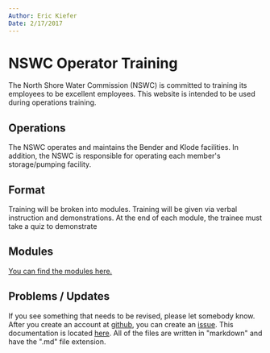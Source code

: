```yaml
---
Author: Eric Kiefer
Date: 2/17/2017
---
```


# NSWC Operator Training

The North Shore Water Commission (NSWC) is committed to training its employees to be excellent employees. This website is intended to be used during operations training.

## Operations

The NSWC operates and maintains the Bender and Klode facilities. In addition, the NSWC is responsible for operating each member's storage/pumping facility.

## Format

Training will be broken into modules. Training will be given via verbal instruction and demonstrations. At the end of each module, the trainee must take a quiz to demonstrate 

## Modules

[You can find the modules here.](/modules.md)

## Problems / Updates

If you see something that needs to be revised, please let somebody know. After you create an account at [github](http://github.com), you can create an [issue](https://github.com/EKiefer/training/issues). This documentation is located [here](https://github.com/EKiefer/training/tree/master/docs). All of the files are written in "markdown" and have the ".md" file extension.